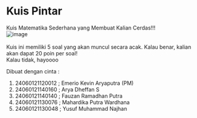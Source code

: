 # Kuis Pintar
Kuis Matematika Sederhana yang Membuat Kalian Cerdas!!! </br>
![image](https://github.com/PinKevin/KuisPintar/assets/85545297/1528233d-315d-4f07-9993-154325f9a50f)
</br>
</br>
Kuis ini memiliki 5 soal yang akan muncul secara acak. Kalau benar, kalian akan dapat 20 poin per soal! </br>
Kalau tidak, hayoooo


Dibuat dengan cinta :
1. 24060121120012 ; Emerio Kevin Aryaputra (PM)
2. 24060121140160 ; Arya Dheffan S
3. 24060121140140 ; Fauzan Ramadhan Putra
4. 24060121130076 ; Mahardika Putra Wardhana
5. 24060121130048 ; Yusuf Muhammad Najhan
